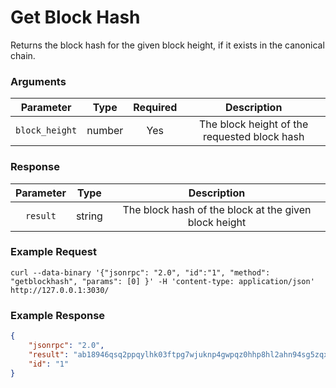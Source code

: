 # Get Block Hash
Returns the block hash for the given block height, if it exists in the canonical chain.

### Arguments

|   Parameter    |  Type  | Required |                 Description                  |
|:--------------:|:------:|:--------:|:--------------------------------------------:|
| `block_height` | number |   Yes    | The block height of the requested block hash |

### Response

| Parameter |  Type  |                      Description                      |
|:---------:|:------:|:-----------------------------------------------------:|
| `result`  | string | The block hash of the block at the given block height |

### Example Request
```ignore
curl --data-binary '{"jsonrpc": "2.0", "id":"1", "method": "getblockhash", "params": [0] }' -H 'content-type: application/json' http://127.0.0.1:3030/
```

### Example Response
```json
{
    "jsonrpc": "2.0",
    "result": "ab18946qsq2ppqylhk03ftpg7wjuknp4gwpqz0hhp8hl2ahn94sg5zqxd8qw8",
    "id": "1"
}
```